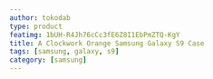 ```yaml
---
author: tokodab
type: product
featimg: 1bUH-R4Jh76cCc3fE6Z8I1EbPmZTQ-KgY
title: A Clockwork Orange Samsung Galaxy S9 Case
tags: [samsung, galaxy, s9]
category: [samsung]
---
```

